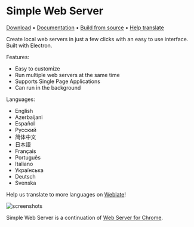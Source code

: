 # Simple Web Server

[Download](https://simplewebserver.org/download/) &bull; [Documentation](https://simplewebserver.org/docs/options.html) &bull; [Build from source](https://simplewebserver.org/docs/build.html) &bull; [Help translate](https://github.com/terreng/simple-web-server/issues/200)

Create local web servers in just a few clicks with an easy to use interface. Built with Electron.

Features:
- Easy to customize
- Run multiple web servers at the same time
- Supports Single Page Applications
- Can run in the background

Languages:
- English
- Azerbaijani
- Español
- Русский
- 简体中文
- 日本語
- Français
- Português
- Italiano
- Українська
- Deutsch
- Svenska

Help us translate to more languages on [Weblate](https://hosted.weblate.org/projects/simple-web-server/simple-web-server/)!

![screenshots](https://user-images.githubusercontent.com/11605395/163694811-46e3b79c-a187-4c78-b622-6250a6d5d9d0.jpeg)

Simple Web Server is a continuation of [Web Server for Chrome](https://github.com/kzahel/web-server-chrome).
